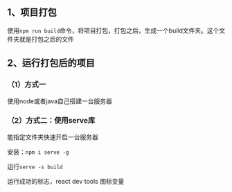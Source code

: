 ## 1、项目打包

使用`npm run build`命令，将项目打包，打包之后，生成一个build文件夹。这个文件夹就是打包之后的文件

## 2、运行打包后的项目

### （1）方式一

使用node或者java自己搭建一台服务器

### （2）方式二：使用serve库

能指定文件夹快速开启一台服务器

安装：`npm i serve -g` 

运行`serve -s build`

运行成功的标志，react dev tools 图标变量